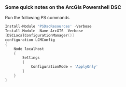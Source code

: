 ### Some quick notes on the ArcGIs Powershell DSC
Run the following PS commands
```powershell
Install-Module 'PSDscResources' -Verbose
Install-Module -Name ArcGIS -Verbose
[DSCLocalConfigurationManager()]
configuration LCMConfig
{
    Node localhost
    {
        Settings
        {
            ConfigurationMode = 'ApplyOnly'
        }
    }
}

```
